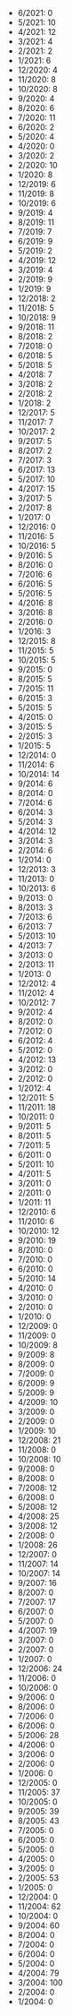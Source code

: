 *  6/2021: 0
*  5/2021: 10
*  4/2021: 12
*  3/2021: 4
*  2/2021: 2
*  1/2021: 6
*  12/2020: 4
*  11/2020: 8
*  10/2020: 8
*  9/2020: 4
*  8/2020: 6
*  7/2020: 11
*  6/2020: 2
*  5/2020: 4
*  4/2020: 0
*  3/2020: 2
*  2/2020: 10
*  1/2020: 8
*  12/2019: 6
*  11/2019: 8
*  10/2019: 6
*  9/2019: 4
*  8/2019: 11
*  7/2019: 7
*  6/2019: 9
*  5/2019: 2
*  4/2019: 12
*  3/2019: 4
*  2/2019: 9
*  1/2019: 9
*  12/2018: 2
*  11/2018: 5
*  10/2018: 9
*  9/2018: 11
*  8/2018: 2
*  7/2018: 0
*  6/2018: 5
*  5/2018: 5
*  4/2018: 7
*  3/2018: 2
*  2/2018: 2
*  1/2018: 2
*  12/2017: 5
*  11/2017: 7
*  10/2017: 2
*  9/2017: 5
*  8/2017: 2
*  7/2017: 3
*  6/2017: 13
*  5/2017: 10
*  4/2017: 15
*  3/2017: 5
*  2/2017: 8
*  1/2017: 0
*  12/2016: 0
*  11/2016: 5
*  10/2016: 5
*  9/2016: 5
*  8/2016: 0
*  7/2016: 6
*  6/2016: 5
*  5/2016: 5
*  4/2016: 8
*  3/2016: 8
*  2/2016: 0
*  1/2016: 3
*  12/2015: 8
*  11/2015: 5
*  10/2015: 5
*  9/2015: 0
*  8/2015: 5
*  7/2015: 11
*  6/2015: 3
*  5/2015: 5
*  4/2015: 0
*  3/2015: 5
*  2/2015: 3
*  1/2015: 5
*  12/2014: 0
*  11/2014: 6
*  10/2014: 14
*  9/2014: 6
*  8/2014: 0
*  7/2014: 6
*  6/2014: 3
*  5/2014: 3
*  4/2014: 12
*  3/2014: 3
*  2/2014: 6
*  1/2014: 0
*  12/2013: 3
*  11/2013: 0
*  10/2013: 6
*  9/2013: 0
*  8/2013: 3
*  7/2013: 6
*  6/2013: 7
*  5/2013: 10
*  4/2013: 7
*  3/2013: 0
*  2/2013: 11
*  1/2013: 0
*  12/2012: 4
*  11/2012: 4
*  10/2012: 7
*  9/2012: 4
*  8/2012: 0
*  7/2012: 0
*  6/2012: 4
*  5/2012: 0
*  4/2012: 13
*  3/2012: 0
*  2/2012: 0
*  1/2012: 4
*  12/2011: 5
*  11/2011: 18
*  10/2011: 0
*  9/2011: 5
*  8/2011: 5
*  7/2011: 5
*  6/2011: 0
*  5/2011: 10
*  4/2011: 5
*  3/2011: 0
*  2/2011: 0
*  1/2011: 11
*  12/2010: 6
*  11/2010: 6
*  10/2010: 12
*  9/2010: 19
*  8/2010: 0
*  7/2010: 0
*  6/2010: 0
*  5/2010: 14
*  4/2010: 0
*  3/2010: 0
*  2/2010: 0
*  1/2010: 0
*  12/2009: 0
*  11/2009: 0
*  10/2009: 8
*  9/2009: 8
*  8/2009: 0
*  7/2009: 0
*  6/2009: 9
*  5/2009: 9
*  4/2009: 10
*  3/2009: 0
*  2/2009: 0
*  1/2009: 10
*  12/2008: 21
*  11/2008: 0
*  10/2008: 10
*  9/2008: 0
*  8/2008: 0
*  7/2008: 12
*  6/2008: 0
*  5/2008: 12
*  4/2008: 25
*  3/2008: 12
*  2/2008: 0
*  1/2008: 26
*  12/2007: 0
*  11/2007: 14
*  10/2007: 14
*  9/2007: 16
*  8/2007: 0
*  7/2007: 17
*  6/2007: 0
*  5/2007: 0
*  4/2007: 19
*  3/2007: 0
*  2/2007: 0
*  1/2007: 0
*  12/2006: 24
*  11/2006: 0
*  10/2006: 0
*  9/2006: 0
*  8/2006: 0
*  7/2006: 0
*  6/2006: 0
*  5/2006: 28
*  4/2006: 0
*  3/2006: 0
*  2/2006: 0
*  1/2006: 0
*  12/2005: 0
*  11/2005: 37
*  10/2005: 0
*  9/2005: 39
*  8/2005: 43
*  7/2005: 0
*  6/2005: 0
*  5/2005: 0
*  4/2005: 0
*  3/2005: 0
*  2/2005: 53
*  1/2005: 0
*  12/2004: 0
*  11/2004: 62
*  10/2004: 0
*  9/2004: 60
*  8/2004: 0
*  7/2004: 0
*  6/2004: 0
*  5/2004: 0
*  4/2004: 79
*  3/2004: 100
*  2/2004: 0
*  1/2004: 0